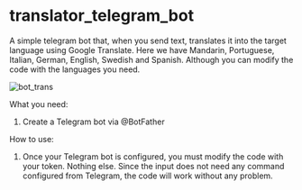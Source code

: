 # translator_telegram_bot
A simple telegram bot that, when you send text, translates it into the target language using Google Translate.
Here we have Mandarin, Portuguese, Italian, German, English, Swedish and Spanish. Although you can modify the code with the languages ​​you need.

![bot_trans](https://github.com/Dinto2/translator_telegram_bot/assets/91417517/025061c0-9d1d-4269-b5bd-7db462641435)

What you need:
1. Create a Telegram bot via @BotFather

How to use:
1. Once your Telegram bot is configured, you must modify the code with your token. Nothing else. Since the input does not need any command configured from Telegram, the code will work without any problem.
